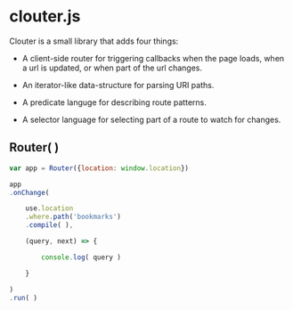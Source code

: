 
# clouter.js

Clouter is a small library that adds four things:

- A client-side router for triggering callbacks when the page loads, when a url is updated,
or when part of the url changes.

- An iterator-like data-structure for parsing URI paths.

- A predicate languge for describing route patterns.

- A selector language for selecting part of a route to watch for changes.







## Router( )

```js
var app = Router({location: window.location})

app
.onChange(

    use.location
    .where.path('bookmarks')
    .compile( ),

    (query, next) => {

        console.log( query )

    }

)
.run( )

```